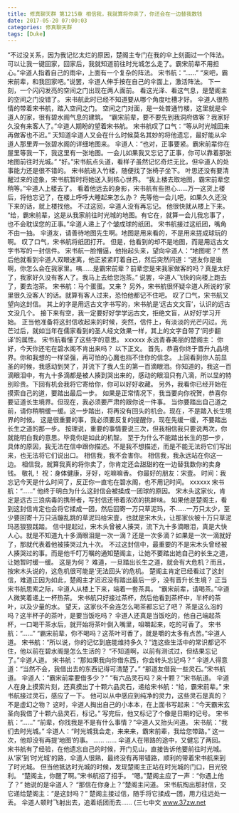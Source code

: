 ```yaml
---
title: 修真聊天群 第1215章 相信我，我就算将你卖了，你还会在一边替我数钱
date: 2017-05-20 07:00:03
categories: 修真聊天群
tags: [Duke]
---
```


“不过没关系，因为我记忆太烂的原因，楚阁主专门在我的伞上刻画过一个阵法。可以让我一键回家，回家后，我就知道前往时光城怎么走了。霸宋前辈不用担心。”伞道人指着自己的雨伞，上面有一个复杂的阵法。
宋书航：“……”
“来吧，霸宋前辈，和我回家吧。”说罢，伞道人伸手按在自己的伞面上，激活阵法。
下一刻，一个闪闪发亮的空间之门出现在两人面前。
看这光泽、看这气息，是楚阁主的空间之门没错了。
宋书航此时已经不知道要从哪个角度吐槽才好。
伞道人很热情的带着宋书航，踏入空间之门。
空间之门对面，是一处普通竹楼，这里就是伞道人的家，很有碧水阁气息的建筑。
“霸宋前辈，要不要先到我洞府做客？我家好久没有来客人了。”伞道人期盼的望着宋书航。
宋书航叹了口气：“等从时光城回来再做客也不迟。”
天知道伞道人又会在什么时候莫名其妙的将他遗忘，最好能从伞道人那里弄一张碧水阁的详细地图来。
伞道人：“也对，正事要紧。霸宋前辈你在屋里等我一下，我这里有一张地图。一会儿如果我又忘记了正事，你可以靠着那张地图前往时光城。”
“好。”宋书航点头道，看样子虽然记忆奇烂无比，但伞道人的处事能力还是很不错的。
宋书航进入竹楼，随便找了张椅子坐下。
叶思还没有要清醒过来的迹象，宋书航暂时将她送入到核心世界。
“我上楼去取地图，霸宋前辈您稍等。”伞道人上楼去了。
看着他远去的身影，宋书航有些担心……万一这货上楼后，将他忘记了，在楼上呼呼大睡起来怎么办？
先等他一会儿吧，如果久久还没下来的话，就上楼找他。
不过这回，伞道人没有再忘记。
他很快就从楼上下来。
“给，霸宋前辈，这是从我家前往时光城的地图。有它在，就算一会儿我忘事了，也不会耽误您的正事。”伞道人递上了个皱成球的纸团。
宋书航接过这纸团，嘴角不由一抽。
伞道友，请善待地图先生啊。地图是用来看的，不是用来搓成球玩的啊。
叹了口气，宋书航将纸团打开。
但是，他看到的却不是地图，而是用远古文字书写的一封信件。
宋书航一脸懵逼，他抬起头来，望向伞道人：“地图呢？”
然后他就看到伞道人双眼迷离，他正紧紧盯着自己，然后突然问道：“道友你是谁啊，你怎么会在我家里。咦……是霸宋前辈？前辈您是来我家做客的吗？真是太好了，我家好久没有客人了。我马上去给您泡茶。”
说罢，伞道人飞快的向楼上跑去了，要去泡茶。
宋书航：马个蛋蛋。又来？
另外，宋书航很怀疑伞道人所说的‘家里很久没客人’的话。就算有客人过来，恐怕他都记不住吧。
叹了口气，宋书航又望向这封信。
其上的字是用远古文字书写的，宋书航是‘远古文文盲’，认识的远古文没几个。
接下来有空，我一定要好好学学远古文，拒绝文盲，从好好学习开始。
正当他准备将这封信收起来的时候，突然，信件上，有淡淡的光芒闪过。光芒过后，就如当年在儒家看到的圣人经文效果一样，其上的文字自带了‘同步翻译’的属性。
宋书航看懂了这些字的意思。
xxxxxx
永远青春美丽的楚阁主：
你好，今天你还宅在碧水阁不肯出来吗？
以下正文。
首先，恭喜你终于晋升九品境界。你和我想的一样坚强，再可怕的心魔也挡不住你的信念。
上回看到你人前显圣的时候，我感动到哭了，并流下了我人生的第一百滴眼泪。你知道的，我这一百滴眼泪中，有九十多滴都是被人揍到哭出来的，感动的眼泪只有八滴，所以显的特别珍贵。下回有机会我将它寄给你，你可以好好收藏。
另外，我看你已经开始在摸索自己的道，要踏出最后一步。
如果是正常情况下，我当要向你祝贺，恭喜你要证道长生境界。但现在，我必须要严肃的跟你说一件事。
当你要踏出自己道之前，请你稍稍缓一缓。这一步踏出，将再没有回头的机会。现在，不是踏入长生境界的时候。
这是很重要的事，我必须要反复的提醒你，现在先缓一缓，不要踏出长生之道的那一步。
按理说，重要的事情要说三次，但我相信我只要说两次，你就能明白我的意思。毕竟你是如此的机智。
至于为什么不能踏出长生的那一步，具体的原因，我无法在信中跟你描述。不是我不想描述，而是不能无法将它们写出来，也无法将它们说出口。
相信我，我不会害你。
相信我，我永远站在你这一边。
相信我，就算我真的将你卖了，你肯定还会甜甜的在一边替我数你的卖身钱。
敬礼！
祝：身体健康，牙好，吃嘛嘛香。
你最好的朋友：宋壹。
时间：我忘记今天是什么时间了，反正你一直宅在碧水阁，也不用记时间。
xxxxxx
宋书航：“……”
他终于明白为什么这封信会被揉成一团球的原因。
宋木头这家伙，肯定是远古三浪病毒的携带者，写封信还带着浓浓的挑衅味。
如果他是楚阁主，看到这封信肯定也会将它揉成一团，然后回寄一万只草泥玛，不……一万只太少，至少要回寄十万只活蹦乱跳的草泥玛给宋壹，也就是宋木头，让那家伙被十万只草泥玛恶狠狠践踏。
信中提起过，宋木头曾被人揍哭，流下九十多滴眼泪，真是大快人心。就是不知道九十多滴眼泪是一次一滴？还是一次多滴？如果是一次一滴就好了，那就代表着他被揍哭过九十次。
不过这封信中，最重要的不是宋木头曾经被人揍哭过的事。而是他千叮万嘱的通知楚阁主，让她不要踏出她自己的长生之道，让她暂时缓一缓。
这是为何？
难道，一旦踏出长生之道，就会有大危机？而且，按宋木头说的，这危机很可能是‘无法回头’的危机。
楚阁主肯定已经看过了这封信，难道正因为如此，楚阁主才迟迟没有踏出最后一步，没有晋升长生境？
正当宋书航思索之际，伞道人从楼上下来，端着一套茶具。
“霸宋前辈，请喝茶。”伞道人微笑着递上一杯热茶。
宋书航只好接过茶杯，然后他看到茶杯中，半杯的茶叶，以及少量的水。
望天，这家伙不会连怎么喝茶都忘记了吧？
茶是这么泡的吗？这半杯子的茶叶，是要当饭吃吗？
伞道人还真是当饭吃的，他自己端起茶杯，一口喝干茶水后，就开始将茶叶倒入嘴里，咀嚼起来，吃的可香了。
宋书航：“……”
“霸宋前辈，你不喝吗？这茶叶可香了，就是嚼的太多有点苦。”伞道人道。
宋书航：“所以说，你的记忆到底能维持多久？”连这些生活中的常识都记不住，他以前在碧水阁是怎么生活的？
“不知道啊，以前有测试过，但结果忘记了。”伞道人道。
宋书航：“那如果我向你借东西，你会转头忘记吗？”
伞道人得意道：“当然不会，我借出去的东西记得可清楚了。”
“那道友借我一些灵石。”宋书航道。
伞道人：“霸宋前辈要借多少？”
“有六品灵石吗？来十颗？”宋书航道。
伞道人在身上摸索片刻，还真摸出了十颗六品灵石，递给宋书航：“给，霸宋前辈。”
宋书航接过灵石，感应了一下。
他可以从中感应到纯净的灵力，这些灵石是真的？不是虚幻之物？
这时，伞道人掏出自己的小本本，在上面书写起来：“今天霸宋玄圣向我借了十颗六品灵石，标记。”
写完后，他又标记了个像是日期的记号。
宋书航：“……”
“前辈，你找我是不是有什么事情？”伞道人又抬头问道。
宋书航：“我们去时光城。”
伞道人：“时光城我会走，来来来，霸宋前辈，我给您带路。”
这一次，他却没有再提‘地图’的事。
……
……
伞道人在带路的途中，又健忘了两回。
宋书航有了经验，在他遗忘自己的时候，开门见山，直接告诉他要前往时光城。
从‘家’到‘时光城’的路，伞道人很熟，最终没有再带错路，顺利的带着宋书航来到了时光城。
但当他抵达时光城的时候，发现楚阁主正站在时光城的门口，目光锐利。
“楚阁主，你醒了啊。”宋书航招了招手。
“嗯。”楚阁主应了一声：“你遇上他了？”
她说的是伞道人？
“那信在你身上？”楚阁主问道。
宋书航掏出那封信，交它递给楚阁主：“是这封吗？”
楚阁主接过信，随手将它揉成一团，用力往远处一丢。
伞道人顿时飞射出去，追着纸团而去……
(三七中文 www.37zw.net